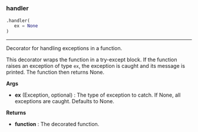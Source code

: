 #


### handler
```python
.handler(
   ex = None
)
```

---
Decorator for handling exceptions in a function.

This decorator wraps the function in a try-except block. If the function raises an exception of type `ex`, the exception is caught and its message is printed. The function then returns None.


**Args**

* **ex** (Exception, optional) : The type of exception to catch. If None, all exceptions are caught. Defaults to None.


**Returns**

* **function**  : The decorated function.

